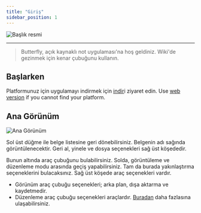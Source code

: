 ```yaml
---
title: "Giriş"
sidebar_position: 1
---
```


![Başlık resmi](/img/banner.png)

---

> Butterfly, açık kaynaklı not uygulaması'na hoş geldiniz. Wiki'de gezinmek için kenar çubuğunu kullanın.

## Başlarken

Platformunuz için uygulamayı indirmek için [indir](/downloads)i ziyaret edin. Use [web version](https://web.butterfly.linwood.dev) if you cannot find your platform.

## Ana Görünüm

![Ana Görünüm](main.png)

Sol üst düğme ile belge listesine geri dönebilirsiniz. Belgenin adı sağında görüntülenecektir. Geri al, yinele ve dosya seçenekleri sağ üst köşededir.

Bunun altında araç çubuğunu bulabilirsiniz. Solda, görüntüleme ve düzenleme modu arasında geçiş yapabilirsiniz. Tam da burada yakınlaştırma seçeneklerini bulacaksınız. Sağ üst köşede araç seçenekleri vardır.

- Görünüm araç çubuğu seçenekleri; arka plan, dışa aktarma ve kaydetmedir.
- Düzenleme araç çubuğu seçenekleri araçlardır. [Buradan](background/intro) daha fazlasına ulaşabilirsiniz.
